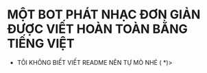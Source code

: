 # MỘT BOT PHÁT NHẠC ĐƠN GIẢN ĐƯỢC VIẾT HOÀN TOÀN BẰNG TIẾNG VIỆT

- TÔI KHÔNG BIẾT VIẾT README NÊN TỰ MÒ NHÉ ( *)>